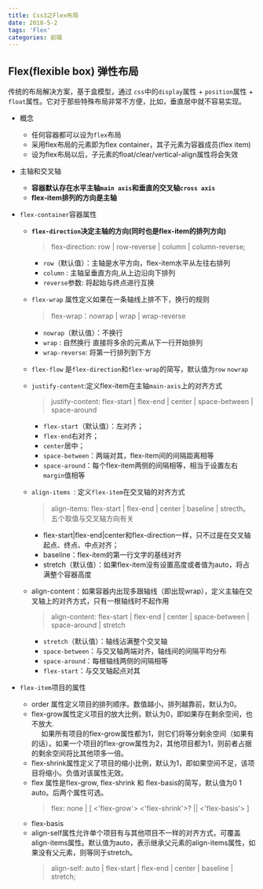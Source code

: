 ```yaml
---
title: Css3之Flex布局
date: 2018-5-2
tags: 'Flex'
categories: 前端
---
```

## Flex(flexible box)  弹性布局
传统的布局解决方案，基于盒模型，通过 `css`中的`display`属性 + `position`属性 + `float`属性。它对于那些特殊布局非常不方便，比如，垂直居中就不容易实现。 

+ 概念
    - 任何容器都可以设为`flex`布局
    - 采用flex布局的元素即为flex container，其子元素为容器成员(flex item)
    - 设为flex布局以后，子元素的float/clear/vertical-align属性将会失效  
+ 主轴和交叉轴  
    - **容器默认存在水平主轴`main axis`和垂直的交叉轴`cross axis`**
    - **flex-item排列的方向是主轴**      
+ `flex-container`容器属性  
    - **`flex-direction`决定主轴的方向(同时也是flex-item的排列方向)**
         > flex-direction: row | row-reverse | column | column-reverse; 
    
         - `row`（默认值）：主轴是水平方向，flex-item水平从左往右排列  
         - `column` : 主轴呈垂直方向,从上边沿向下排列  
         - `reverse`参数: 将起始与终点进行互换
    - `flex-wrap` 属性定义如果在一条轴线上排不下，换行的规则 
         >   flex-wrap：nowrap | wrap | wrap-reverse  
         - `nowrap`（默认值）：不换行
         - `wrap` : 自然换行 直接将多余的元素从下一行开始排列  
         - `wrap-reverse`: 将第一行排列到下方 
    - `flex-flow`  是`flex-direction`和`flex-wrap`的简写，默认值为`row` `nowrap`
    - `justify-content`:定义flex-item在主轴`main-axis`上的对齐方式     
        > justify-content: flex-start | flex-end | center | space-between | space-around   
        - `flex-start`（默认值）：左对齐；  
        - `flex-end`右对齐；  
        - `center`居中；
        - `space-between`：两端对其，flex-item间的间隔距离相等
        - `space-around`：每个flex-item两侧的间隔相等，相当于设置左右`margin`值相等
    - `align-items `: 定义`flex-item`在交叉轴的对齐方式
        > align-items: flex-start | flex-end | center | baseline | strecth。五个取值与交叉轴方向有关
        - flex-start|flex-end|center和flex-direction一样，只不过是在交叉轴起点、终点、中点对齐；
        - baseline：flex-item的第一行文字的基线对齐
        - stretch（默认值）：如果flex-item没有设置高度或者值为auto，将占满整个容器高度 
    - align-content：如果容器内出现多跟轴线（即出现wrap），定义主轴在交叉轴上的对齐方式，只有一根轴线时不起作用
        > align-content: flex-start | flex-end | center | space-between | space-around | stretch
       - `stretch`（默认值）：轴线沾满整个交叉轴
       - `space-between`：与交叉轴两端对齐，轴线间的间隔平均分布
       - `space-around`：每根轴线两侧的间隔相等
       - `flex-start`：与交叉轴起点对其  

+ `flex-item`项目的属性   
    - order 属性定义项目的排列顺序。数值越小，排列越靠前，默认为0。
    - flex-grow属性定义项目的放大比例，默认为0，即如果存在剩余空间，也不放大.<br/>
    &nbsp; &nbsp; &nbsp;如果所有项目的flex-grow属性都为1，则它们将等分剩余空间（如果有的话）。如果一个项目的flex-grow属性为2，其他项目都为1，则前者占据的剩余空间将比其他项多一倍。
    - flex-shrink属性定义了项目的缩小比例，默认为1，即如果空间不足，该项目将缩小。负值对该属性无效。
    - flex 属性是flex-grow, flex-shrink 和 flex-basis的简写，默认值为0 1 auto。后两个属性可选。
        > flex: none | [ <'flex-grow'> <'flex-shrink'>? || <'flex-basis'> ]
    - flex-basis
    - align-self属性允许单个项目有与其他项目不一样的对齐方式，可覆盖align-items属性。默认值为auto，表示继承父元素的align-items属性，如果没有父元素，则等同于stretch。 
        > align-self: auto | flex-start | flex-end | center | baseline | stretch; 

